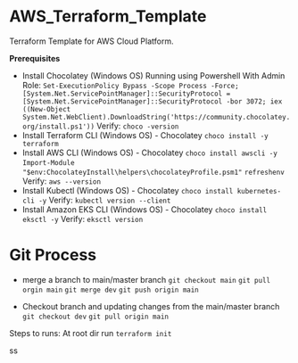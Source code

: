 # AWS_Terraform_Template
Terraform Template for AWS Cloud Platform.


**Prerequisites**
- Install Chocolatey (Windows OS)
Running using Powershell With Admin Role:
`Set-ExecutionPolicy Bypass -Scope Process -Force; [System.Net.ServicePointManager]::SecurityProtocol = [System.Net.ServicePointManager]::SecurityProtocol -bor 3072; iex ((New-Object System.Net.WebClient).DownloadString('https://community.chocolatey.org/install.ps1'))`
Verify:
`choco -version`
- Install Terraform CLI (Windows OS) - Chocolatey
`choco install -y terraform`
- Install AWS CLI (Windows OS) - Chocolatey
`choco install awscli -y`
`Import-Module "$env:ChocolateyInstall\helpers\chocolateyProfile.psm1"`
`refreshenv`
Verify:
`aws --version`
- Install Kubectl (Windows OS) - Chocolatey
`choco install kubernetes-cli -y`
Verify:
`kubectl version --client`
- Install Amazon EKS CLI (Windows OS) - Chocolatey
`choco install eksctl -y`
Verify:
`eksctl version`

# Git Process
- merge a branch to main/master branch
`git checkout main`
`git pull orgin main`
`git merge dev`
`git push origin main`

- Checkout branch and updating changes from the main/master branch
`git checkout dev`
`git pull origin main`

Steps to runs:
At root dir run `terraform init`

ss



